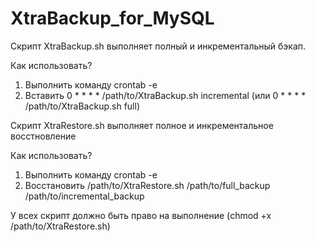 # XtraBackup_for_MySQL

Скрипт XtraBackup.sh выполняет полный и инкрементальный бэкап.

Как использовать?

1. Выполнить команду crontab -e
2. Вставить 0 * * * * /path/to/XtraBackup.sh incremental (или 0 * * * * /path/to/XtraBackup.sh full)


Скрипт XtraRestore.sh выполняет полное и инкрементальное восстновление

Как использовать?

1. Выполнить команду crontab -e
2. Восстановить /path/to/XtraRestore.sh /path/to/full_backup /path/to/incremental_backup


У всех скрипт должно быть право на выполнение (chmod +x /path/to/XtraRestore.sh)



